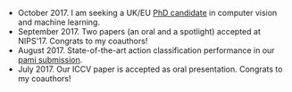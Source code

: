 - October 2017. I am seeking a UK/EU [PhD candidate](vacancies/index.html) in computer vision and machine learning. 
- September 2017. Two papers (an oral and a spotlight) accepted at NIPS'17. Congrats to my coauthors!
- August 2017. State-of-the-art action classification performance in our [pami submission](assets/pdf/Bilen16c.pdf).
- July 2017. Our ICCV paper is accepted as oral presentation. Congrats to my coauthors! 
<!-- # - June 2017. I will be a lecturer in the University of Edinburgh starting from September. -->
<!-- # - June 2017. My new homepage is finally up. -->
<!-- # - December 2016. Coorganizing [Brave new ideas for motion representations in videos workshop](http://bravenewmotion.github.io/) in CVPR'17. -->


